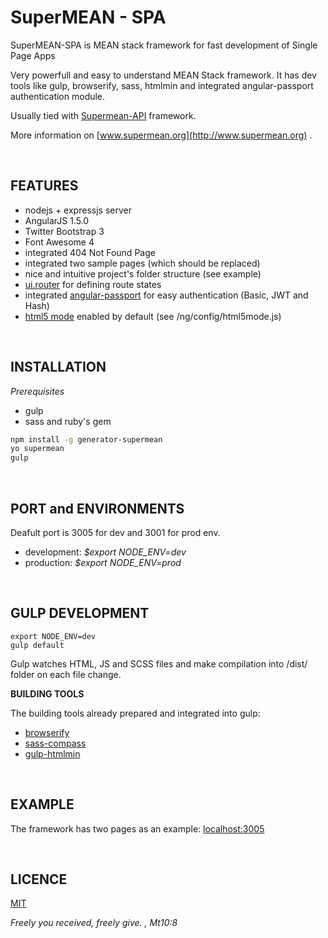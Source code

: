 # SuperMEAN - SPA
SuperMEAN-SPA is MEAN stack framework for fast development of Single Page Apps

Very powerfull and easy to understand MEAN Stack framework.
It has dev tools like gulp, browserify, sass, htmlmin
and integrated angular-passport authentication module.

Usually tied with [Supermean-API](https://github.com/smikodanic/supermean-api) framework.

More information on [www.supermean.org](http://www.supermean.org) .

&nbsp;

## FEATURES
- nodejs + expressjs server
- AngularJS 1.5.0
- Twitter Bootstrap 3
- Font Awesome 4
- integrated 404 Not Found Page
- integrated two sample pages (which should be replaced)
- nice and intuitive project's folder structure (see example)
- [ui.router](https://github.com/angular-ui/ui-router) for defining route states
- integrated [angular-passport](https://www.npmjs.com/package/angular-passport) for easy authentication (Basic, JWT and Hash)
- [html5 mode](https://docs.angularjs.org/api/ng/provider/$locationProvider) enabled by default (see /ng/config/html5mode.js)

&nbsp;

## INSTALLATION

*Prerequisites*
* gulp
* sass and ruby's gem


```bash
npm install -g generator-supermean
yo supermean
gulp
```

&nbsp;

## PORT and ENVIRONMENTS
Deafult port is 3005 for dev and 3001 for prod env.

* development: *$export NODE_ENV=dev*
* production: *$export NODE_ENV=prod*


&nbsp;


## GULP DEVELOPMENT
```
export NODE_ENV=dev
gulp default
```

Gulp watches HTML, JS and SCSS files and make compilation into /dist/ folder on each file change.

**BUILDING TOOLS**

The building tools already prepared and integrated into gulp:
* [browserify](http://browserify.org)
* [sass-compass](http://compass-style.org)
* [gulp-htmlmin](https://github.com/jonschlinkert/gulp-htmlmin)

&nbsp;

## EXAMPLE
The framework has two pages as an example: [localhost:3005](http://localhost:3005)


&nbsp;

## LICENCE

[MIT](https://opensource.org/licenses/MIT)

*Freely you received, freely give. , Mt10:8*

&nbsp;

&nbsp;

